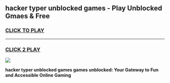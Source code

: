 
## hacker typer unblocked games - Play Unblocked Gmaes & Free
<h3>
<a href="https://premium.freeplayer.one?title=hacker_typer_unblocked_games&ref=20F">CLICK TO PLAY</a></h3>
<hr>

<h3>
<a href="https://premium.freeplayer.one?title=hacker_typer_unblocked_games&ref=20F">CLICK 2 PLAY</a>
  
</h3>

<a href="https://premium.freeplayer.one?title=hacker_typer_unblocked_games&ref=20F/"><img src="https://clearcache.store/games.png"></a>


**hacker typer unblocked games games unblocked: Your Gateway to Fun and Accessible Online Gaming**
